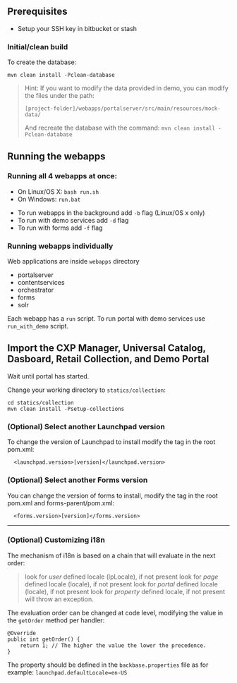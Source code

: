 ## Prerequisites

 * Setup your SSH key in bitbucket or stash

### Initial/clean build

To create the database:
```
mvn clean install -Pclean-database
```

> Hint: If you want to modify the data provided in demo, you can modify the files under the path:
> 
> ```
> [project-folder]/webapps/portalserver/src/main/resources/mock-data/
> ```
> 
> And recreate the database with the command: `mvn clean install -Pclean-database`

## Running the webapps

### Running all 4 webapps at once:

 - On Linux/OS X: `bash run.sh`
 - On Windows: `run.bat`

* To run webapps in the background add `-b` flag  (Linux/OS x only)
* To run with demo services add `-d` flag
* To run with forms add `-f` flag

### Running webapps individually

Web applications are inside `webapps` directory

* portalserver
* contentservices
* orchestrator
* forms
* solr

Each webapp has a `run` script.
To run portal with demo services use `run_with_demo` script.


## Import the CXP Manager, Universal Catalog, Dasboard, Retail Collection, and Demo Portal

Wait until portal has started.

Change your working directory to `statics/collection`:

```
cd statics/collection
mvn clean install -Psetup-collections
```

### (Optional) Select another Launchpad version

To change the version of Launchpad to install modify the tag in the root pom.xml:
```  
  <launchpad.version>[version]</launchpad.version>
```

### (Optional) Select another Forms version

You can change the version of forms to install, modify the tag in the root pom.xml and forms-parent/pom.xml:
```  
  <forms.version>[version]</forms.version>
```

---

### (Optional) Customizing i18n

The mechanism of i18n is based on a chain that will evaluate in the next order:

> look for *user* defined locale (lpLocale), if not present
> look for *page* defined locale (locale), if not present
> look for *portal* defined locale (locale), if not present
> look for *property* defined locale, if not present will throw an exception.

The evaluation order can be changed at code level, modifying the value in the `getOrder` method per handler:

```
@Override
public int getOrder() {
    return 1; // The higher the value the lower the precedence.
}
```

The property should be defined in the `backbase.properties` file as for example: `launchpad.defaultLocale=en-US`
